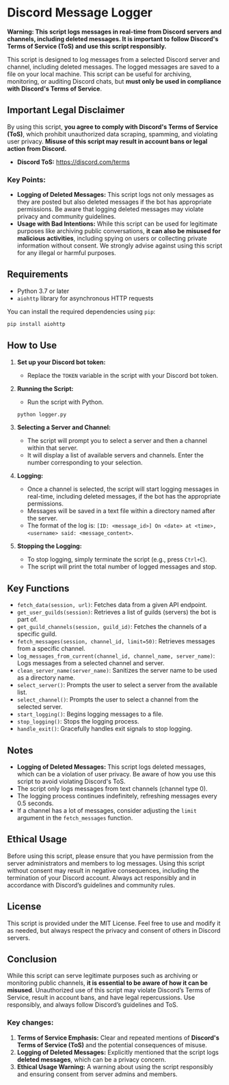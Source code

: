 # Discord Message Logger

**Warning: This script logs messages in real-time from Discord servers and channels, including deleted messages. It is important to follow Discord's Terms of Service (ToS) and use this script responsibly.**

This script is designed to log messages from a selected Discord server and channel, including deleted messages. The logged messages are saved to a file on your local machine. This script can be useful for archiving, monitoring, or auditing Discord chats, but **must only be used in compliance with Discord's Terms of Service**.

## Important Legal Disclaimer

By using this script, **you agree to comply with Discord's Terms of Service (ToS)**, which prohibit unauthorized data scraping, spamming, and violating user privacy. **Misuse of this script may result in account bans or legal action from Discord.**

- **Discord ToS:** https://discord.com/terms

### Key Points:
- **Logging of Deleted Messages:** This script logs not only messages as they are posted but also deleted messages if the bot has appropriate permissions. Be aware that logging deleted messages may violate privacy and community guidelines.
- **Usage with Bad Intentions:** While this script can be used for legitimate purposes like archiving public conversations, **it can also be misused for malicious activities**, including spying on users or collecting private information without consent. We strongly advise against using this script for any illegal or harmful purposes.
  
## Requirements

- Python 3.7 or later
- `aiohttp` library for asynchronous HTTP requests

You can install the required dependencies using `pip`:

```bash
pip install aiohttp
```

## How to Use

1. **Set up your Discord bot token:**
   - Replace the `TOKEN` variable in the script with your Discord bot token.

2. **Running the Script:**
   - Run the script with Python.

   ```bash
   python logger.py
   ```

3. **Selecting a Server and Channel:**
   - The script will prompt you to select a server and then a channel within that server.
   - It will display a list of available servers and channels. Enter the number corresponding to your selection.

4. **Logging:**
   - Once a channel is selected, the script will start logging messages in real-time, including deleted messages, if the bot has the appropriate permissions.
   - Messages will be saved in a text file within a directory named after the server.
   - The format of the log is: `[ID: <message_id>] On <date> at <time>, <username> said: <message_content>`.

5. **Stopping the Logging:**
   - To stop logging, simply terminate the script (e.g., press `Ctrl+C`).
   - The script will print the total number of logged messages and stop.

## Key Functions

- `fetch_data(session, url)`: Fetches data from a given API endpoint.
- `get_user_guilds(session)`: Retrieves a list of guilds (servers) the bot is part of.
- `get_guild_channels(session, guild_id)`: Fetches the channels of a specific guild.
- `fetch_messages(session, channel_id, limit=50)`: Retrieves messages from a specific channel.
- `log_messages_from_current(channel_id, channel_name, server_name)`: Logs messages from a selected channel and server.
- `clean_server_name(server_name)`: Sanitizes the server name to be used as a directory name.
- `select_server()`: Prompts the user to select a server from the available list.
- `select_channel()`: Prompts the user to select a channel from the selected server.
- `start_logging()`: Begins logging messages to a file.
- `stop_logging()`: Stops the logging process.
- `handle_exit()`: Gracefully handles exit signals to stop logging.

## Notes

- **Logging of Deleted Messages:** This script logs deleted messages, which can be a violation of user privacy. Be aware of how you use this script to avoid violating Discord's ToS.
- The script only logs messages from text channels (channel type 0).
- The logging process continues indefinitely, refreshing messages every 0.5 seconds.
- If a channel has a lot of messages, consider adjusting the `limit` argument in the `fetch_messages` function.

## Ethical Usage

Before using this script, please ensure that you have permission from the server administrators and members to log messages. Using this script without consent may result in negative consequences, including the termination of your Discord account. Always act responsibly and in accordance with Discord’s guidelines and community rules.

## License

This script is provided under the MIT License. Feel free to use and modify it as needed, but always respect the privacy and consent of others in Discord servers.

## Conclusion

While this script can serve legitimate purposes such as archiving or monitoring public channels, **it is essential to be aware of how it can be misused**. Unauthorized use of this script may violate Discord’s Terms of Service, result in account bans, and have legal repercussions. Use responsibly, and always follow Discord’s guidelines and ToS.

### Key changes:
1. **Terms of Service Emphasis:** Clear and repeated mentions of **Discord's Terms of Service (ToS)** and the potential consequences of misuse.
2. **Logging of Deleted Messages:** Explicitly mentioned that the script logs **deleted messages**, which can be a privacy concern.
3. **Ethical Usage Warning:** A warning about using the script responsibly and ensuring consent from server admins and members.
